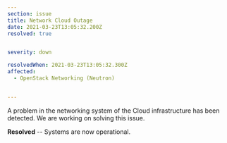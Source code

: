 ```yaml
---
section: issue
title: Network Cloud Outage
date: 2021-03-23T13:05:32.200Z
resolved: true


severity: down

resolvedWhen: 2021-03-23T13:05:32.300Z
affected:
  - OpenStack Networking (Neutron)


---
```

A problem in the networking system of the Cloud infrastructure has been detected. We are working on solving this issue.

**Resolved** -- Systems are now operational.